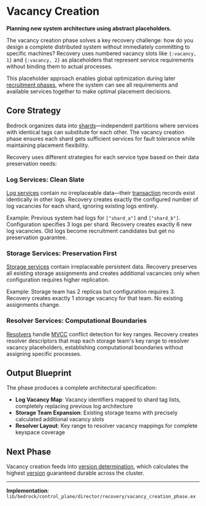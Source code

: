 # Vacancy Creation

**Planning new system architecture using abstract placeholders.**

The vacancy creation phase solves a key recovery challenge: how do you design a complete distributed system without immediately committing to specific machines? Recovery uses numbered vacancy slots like `{:vacancy, 1}` and `{:vacancy, 2}` as placeholders that represent service requirements without binding them to actual processes.

This placeholder approach enables global optimization during later [recruitment phases](log-recruitment.md), where the system can see all requirements and available services together to make optimal placement decisions.

## Core Strategy

Bedrock organizes data into [shards](../../glossary.md#shard)—independent partitions where services with identical tags can substitute for each other. The vacancy creation phase ensures each shard gets sufficient services for fault tolerance while maintaining placement flexibility.

Recovery uses different strategies for each service type based on their data preservation needs:

### Log Services: Clean Slate

[Log services](../../deep-dives/architecture/data-plane/log.md) contain no irreplaceable data—their [transaction](../../quick-reads/transactions.md) records exist identically in other logs. Recovery creates exactly the configured number of log vacancies for each shard, ignoring existing logs entirely.

Example: Previous system had logs for `["shard_a"]` and `["shard_b"]`. Configuration specifies 3 logs per shard. Recovery creates exactly 6 new log vacancies. Old logs become recruitment candidates but get no preservation guarantee.

### Storage Services: Preservation First

[Storage services](../../deep-dives/architecture/data-plane/storage.md) contain irreplaceable persistent data. Recovery preserves all existing storage assignments and creates additional vacancies only when configuration requires higher replication.

Example: Storage team has 2 replicas but configuration requires 3. Recovery creates exactly 1 storage vacancy for that team. No existing assignments change.

### Resolver Services: Computational Boundaries

[Resolvers](../../deep-dives/architecture/data-plane/resolver.md) handle [MVCC](../../glossary.md#multi-version-concurrency-control) conflict detection for key ranges. Recovery creates resolver descriptors that map each storage team's key range to resolver vacancy placeholders, establishing computational boundaries without assigning specific processes.

## Output Blueprint

The phase produces a complete architectural specification:

- **Log Vacancy Map**: Vacancy identifiers mapped to shard tag lists, completely replacing previous log architecture
- **Storage Team Expansion**: Existing storage teams with precisely calculated additional vacancy slots
- **Resolver Layout**: Key range to resolver vacancy mappings for complete keyspace coverage

## Next Phase

Vacancy creation feeds into [version determination](version-determination.md), which calculates the highest [version](../../glossary.md#version) guaranteed durable across the cluster.

---

**Implementation**: `lib/bedrock/control_plane/director/recovery/vacancy_creation_phase.ex`

